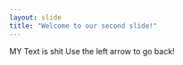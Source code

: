 ```yaml
---
layout: slide
title: "Welcome to our second slide!"
---
```

MY Text is shit
Use the left arrow to go back!
